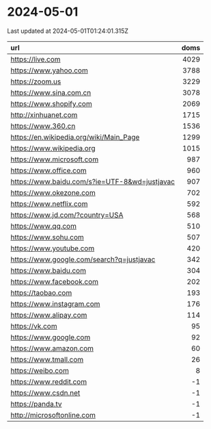 # 2024-05-01

<!-- BEGIN -->
Last updated at 2024-05-01T01:24:01.315Z

url | doms
:- | -:
https://live.com | 4029
https://www.yahoo.com | 3788
https://zoom.us | 3229
https://www.sina.com.cn | 3078
https://www.shopify.com | 2069
http://xinhuanet.com | 1715
https://www.360.cn | 1536
https://en.wikipedia.org/wiki/Main_Page | 1299
https://www.wikipedia.org | 1015
https://www.microsoft.com | 987
https://www.office.com | 960
https://www.baidu.com/s?ie=UTF-8&wd=justjavac | 907
https://www.okezone.com | 702
https://www.netflix.com | 592
https://www.jd.com/?country=USA | 568
https://www.qq.com | 510
https://www.sohu.com | 507
https://www.youtube.com | 420
https://www.google.com/search?q=justjavac | 342
https://www.baidu.com | 304
https://www.facebook.com | 202
https://taobao.com | 193
https://www.instagram.com | 176
https://www.alipay.com | 114
https://vk.com | 95
https://www.google.com | 92
https://www.amazon.com | 60
https://www.tmall.com | 26
https://weibo.com | 8
https://www.reddit.com | -1
https://www.csdn.net | -1
https://panda.tv | -1
http://microsoftonline.com | -1
<!-- END -->
